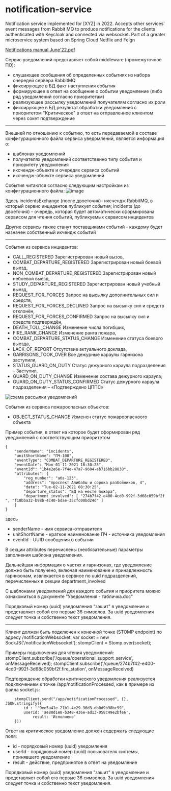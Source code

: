 # notification-service
Notification service implemented for [XYZ] in 2022. Accepts other services' event messages from Rabbit MQ to produce notifications for the clients authenticated with Keycloak and connected via websocket. Part of a greater microservice system based on Spring Cloud Netflix and Feign


[Notifications manual June'22.pdf](https://github.com/hyperborean72/notification-service/files/10947416/Notifications.manual.June.22.pdf)

Сервис уведомлений представляет собой middleware (промежуточное ПО):
- слушающее сообщения об определенных событиях из набора очередей сервера RabbitMQ
- фиксирующее в БД факт наступления события
- формирующее в ответ на сообщение о событии уведомление (либо ряд уведомлений согласно приоритетам)
- реализующее рассылку уведомлений получателям согласно их роли
- фиксирующее в БД результат обработки уведомления с приоритетом "Критическое" в ответ на отправленное клиентом через сокет подтверждение

***********************************************************************************************

Внешней по отношению к событию, то есть передаваемой в составе конфигурационного файла сервиса уведомлений, является информация о:
- шаблонах уведомлений
- получателях уведомлений соответственно типу события и приоритету уведомления
- иксчендж-объекте и очередях сервиса событий
- иксчендж-объекте сервиса уведомлений
  
События читаются согласно следующим настройкам из конфигурационного файла:
![image](https://user-images.githubusercontent.com/9664260/224461045-b88762c2-f901-4407-9132-38f2b167659c.png)

Здесь 	incidentsExchange (после двоеточия)- иксчендж RabbitMQ, в который сервис инцидентов публикует события;
	incidents (до двоеточия) - очередь, которая будет автоматически сформирована сервисом для чтения событий, публикуемых сервисом инцидентов

Другие сервисы также станут поставщиками событий - каждому будет назначен собственный икчендж событий

***********************************************************************************************

События из сервиса инцидентов:
- CALL_REGISTERED			Зарегистрирован новый вызов,
- COMBAT_DEPARTURE_REGISTERED	Зарегистрирован новый боевой выезд,
- NON_COMBAT_DEPARTURE_REGISTERED	Зарегистрирован новый небоевой выезд,
- STUDY_DEPARTURE_REGISTERED	Зарегистрирован новый учебный выезд,
- REQUEST_FOR_FORCES		Запрос на высылку дополнительных сил и средств,
- REQUEST_FOR_FORCES_DECLINED	Запрос на высылку сил и средств отклонён,
- REQUEST_FOR_FORCES_CONFIRMED	Запрос на высылку сил и средств подтверждён,
- DEATH_TOLL_CHANGE		Изменение числа погибших,
- FIRE_RANK_CHANGE			Изменение ранга пожара,
- COMBAT_DEPARTURE_STATUS_CHANGE	Изменение статуса боевого выезда,
- LACK_OF_REPORT			Отсутствие актуального доклада,
- GARRISONS_TOOK_OVER		Все дежурные караулы гарнизона заступили,
- STATUS_GUARD_ON_DUTY		Статус дежурного караула подразделения - Заступил,
- GUARD_ON_DUTY_CHANGE		Изменение состава дежурного караула;
- GUARD_ON_DUTY_STATUS_CONFIRMED	Статус дежурного караула подразделения – «Подтверждено ЦППС»

![схема рассылки уведомлений](https://user-images.githubusercontent.com/9664260/224461157-85fa1af9-60bd-4d92-91c8-d40df988cf10.jpg)

События из сервиса пожароопасных объектов:
- OBJECT_STATUS_CHANGE		Изменен  статус пожароопасноого объекта


Пример события, в ответ на которое будет сформирован ряд уведомлений с соответствующим приоритетом
```
{
	"senderName": "incidents", 
	"unitShortName": "ПЧ-108",
	"eventType": "COMBAT_DEPARTURE_REGISTERED",
	"eventDate": "Mon-01-11-2021 16:30:25",
	"eventId": "1b4e2e6e-7f4e-47a7-9604-eb716bb28838",	
	"attributes": {
		"reg_number": "абв-123",
		"address": "проспект Алибабы и сорока разбойников, 4",
		"date": "Tue-02-11-2021 08:30:25",		
		"departure_status": "БД на месте пожара",
		"department_involved": [ "274b7f42-e400-4cd0-992f-3d68c059bf2f ", "f18bba32-b98b-4c40-bdae-35cfc00bd24d" ]
	}	 
}
```

здесь 	
- senderName  - имя сервиса-отправителя
- unitShortName - краткое наименование ПЧ - источника уведомления
- eventId - UUID сообщения о событии


В секции attributes перечислены (необязательные) параметры заполнения шаблона уведомления.


Дальнейшая информация о частях и гарнизонах, где уведомление должно быть получено, включая наименование и принадлежность гарнизонам, извлекается в сервисе по uuid подразделений, перечисленных в секции department_involved

С шаблонами уведомлений для каждого события и приоритета можно ознакомиться в документе "Уведомления - табличка.doc"

Порядковый номер (uuid) уведомления "зашит" в уведомление и представляет собой его первые 36 символов.
За uuid уведомления следует точка и собственно текст уведомления.

***********************************************************************************************
Клиент должен быть подключен к конечной точке (STOMP endpoint) по адресу /notificationWebsocket:
	var socket = new SockJS('/notificationWebsocket');
	stompClient = Stomp.over(socket);

Примеры подключения для чтения уведомлений:
stompClient.subscribe('/queue/operational_support_service', onMessageReceived);
stompClient.subscribe('/queue/274b7f42-e400-4cd0-992f-3d68c059bf2f.fire_station', onMessageReceived)


Подтверждение обработки критического уведомления реализуется подключением к точке /app/notificationProcessed, 
как в примере из файла socket.js:
```
	stompClient.send("/app/notificationProcessed", {}, JSON.stringify({
		id : ''9ee5a41e-21b1-4e29-96d3-db0d9b98bc99",
		userId: 'ae80d1e8-b348-436e-ad13-058c49e2bfe6',
        	result: 'Исполнено'
	}))
```	
Ответ на критическое уведомление должен содержать следующие поля:
- id 	- порядковый номер (uuid) уведомления
- userId 	- порядковый номер (uuid) пользователя системы, принявшего уведомление
- result	- действие, предпринятое в ответ на уведомление


Порядковый номер (uuid) уведомления "зашит" в уведомление и представляет собой его первые 36 символов.
За uuid уведомления следует точка и собственно текст уведомления.

